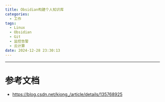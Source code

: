 ```yaml
---
title: Obsidian构建个人知识库
categories:
  - 工作
tags:
  - Linux
  - Obsidian
  - Git
  - 监控告警
  - 云计算
date: 2024-12-28 23:30:13
---
```


















---------

# 参考文档

- https://blog.csdn.net/kiong_/article/details/135768925









